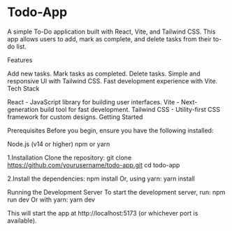 # Todo-App

A simple To-Do application built with React, Vite, and Tailwind CSS. This app allows users to add, mark as complete, and delete tasks from their to-do list.

Features

Add new tasks. Mark tasks as completed. Delete tasks. Simple and responsive UI with Tailwind CSS. Fast development experience with Vite. Tech Stack

React - JavaScript library for building user interfaces. Vite - Next-generation build tool for fast development. Tailwind CSS - Utility-first CSS framework for custom designs. Getting Started

Prerequisites Before you begin, ensure you have the following installed:

Node.js (v14 or higher) npm or yarn

1.Installation Clone the repository:
git clone https://github.com/yourusername/todo-app.git 
cd todo-app

2.Install the dependencies: 
npm install Or, 
using yarn: 
yarn install

Running the Development Server 
To start the development server, run:
npm run dev Or with yarn: yarn dev

This will start the app at http://localhost:5173 (or whichever port is available).
